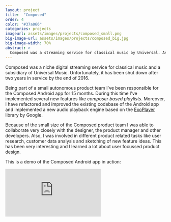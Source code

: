 ```yaml
---
layout: project
title:  "Composed"
order: 4
color: "#37a066"
categories: projects
imageurl: assets/images/projects/composed_small.png
big-image-url: assets/images/projects/composed_big.jpg
big-image-width: 70%
abstract: >
  Composed was a streaming service for classical music by Universal. As the only Android developer in a small product team I've been responsible for implementing new features as well as maintaining and improving the existing codebase.
---
```

Composed was a niche digital streaming service for classical music and a subsidiary of Universal Music. Unfortunately, it has been shut down after two years in service by the end of 2016.

Being part of a small autonomous product team I've been responsible for the Composed Android app for 15 months.
During this time I've implemented several new features like <em>composer based playlists</em>.
Moreover, I have refactored and improved the existing codebase of the Android app and implemented a new audio playback engine based on the [ExoPlayer](https://github.com/google/ExoPlayer) library by Google.

Because of the small size of the Composed product team I was able to collaborate very closely with
the designer, the product manager and other developers. Also, I was involved in different
product related tasks like user research, customer data analysis and sketching of new feature ideas.
This has been very interesting and I learned a lot about user focussed product design.

This is a demo of the Composed Android app in action:
<div class="videoWrapper">
<iframe src="https://www.youtube.com/embed/RSFlTQXIaTY" frameborder="0" allowfullscreen/>
</div>
